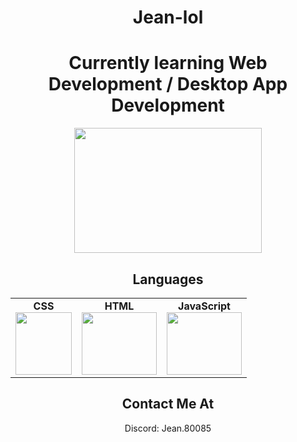 <div align="center">
<h1> Jean-lol </h1>
<h1>Currently learning Web Development / Desktop App Development</h1>

<img src="https://github.com/user-attachments/assets/b0baf81d-6768-4b14-bca7-5f39fe584b18" width="300" height="200" />

## Languages

<p align="center">
  <table>
    <tr>
      <td align="center">
        <strong>CSS</strong>
        <br>
        <img src="https://github.com/user-attachments/assets/c3aec04d-277f-47d0-98e3-89b42ede54bd" width="90" height="100" />
      </td>
      <td align="center">
        <strong>HTML</strong>
        <br>
        <img src="https://github.com/user-attachments/assets/707f23d7-5c1a-4be9-bc28-fb270d404766" width="120" height="100" />
      </td>
      <td align="center">
        <strong>JavaScript</strong>
        <br>
        <img src="https://github.com/user-attachments/assets/643a72bc-8a2e-4346-a5e2-7b11f882dfae" width="120" height="100" />
      </td>
    </tr>
  </table>
</p>


## Contact Me At
Discord: Jean.80085
